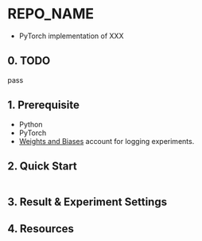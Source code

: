 # REPO_NAME

- PyTorch implementation of XXX

## 0. TODO

pass

## 1. Prerequisite

- Python
- PyTorch
- [Weights and Biases](https://wandb.ai/site) account for logging experiments.

## 2. Quick Start

```shell

```

## 3. Result & Experiment Settings

<!-- You can find in [wandb](https://wandb.ai/ljjsalt/mlp_mixer?workspace=user-ljjsalt) -->

## 4. Resources
